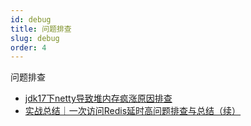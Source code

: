 ```yaml
---
id: debug
title: 问题排查
slug: debug
order: 4
---
```


问题排查

* [jdk17下netty导致堆内存疯涨原因排查](https://mp.weixin.qq.com/s/HhJJg7gKnzrRH2_993-vNw)
* [实战总结｜一次访问Redis延时高问题排查与总结（续）](https://mp.weixin.qq.com/s/trbGNYZPEfzaAMz6kZ_YKg)
